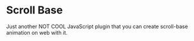 # Scroll Base
Just another NOT COOL JavaScript plugin that you can create scroll-base animation on web with it.
